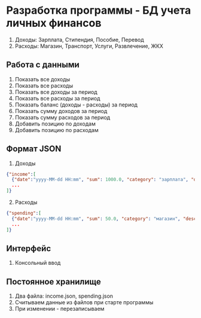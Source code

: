 # Разработка программы - БД учета личных финансов

1. Доходы: Зарплата, Стипендия, Пособие, Перевод
2. Расходы: Магазин, Транспорт, Услуги, Развлечение, ЖКХ

## Работа с данными
1. Показать все доходы
2. Показать все расходы
3. Показать все доходы за период
4. Показать все расходы за период
5. Показать баланс (доходы - расходы) за период
6. Показать сумму доходов за период
7. Показать сумму расходов за период
8. Добавить позицию по доходам
9. Добавить позицию по расходам

## Формат JSON

1. Доходы
```json
{"income":[
  {"date":"yyyy-MM-dd HH:mm", "sum": 1000.0, "category": "зарплата", "description": "з/п за январь"},
  ...
]}
```

2. Расходы
```json
{"spending":[
  {"date":"yyyy-MM-dd HH:mm", "sum": 50.0, "category": "магазин", "description": "газировка"},
  ...
]}
```

## Интерфейс

1. Консольный ввод

## Постоянное хранилище
1. Два файла: income.json, spending.json
2. Считываем данные из файлов при старте программы
3. При изменении - перезаписываем